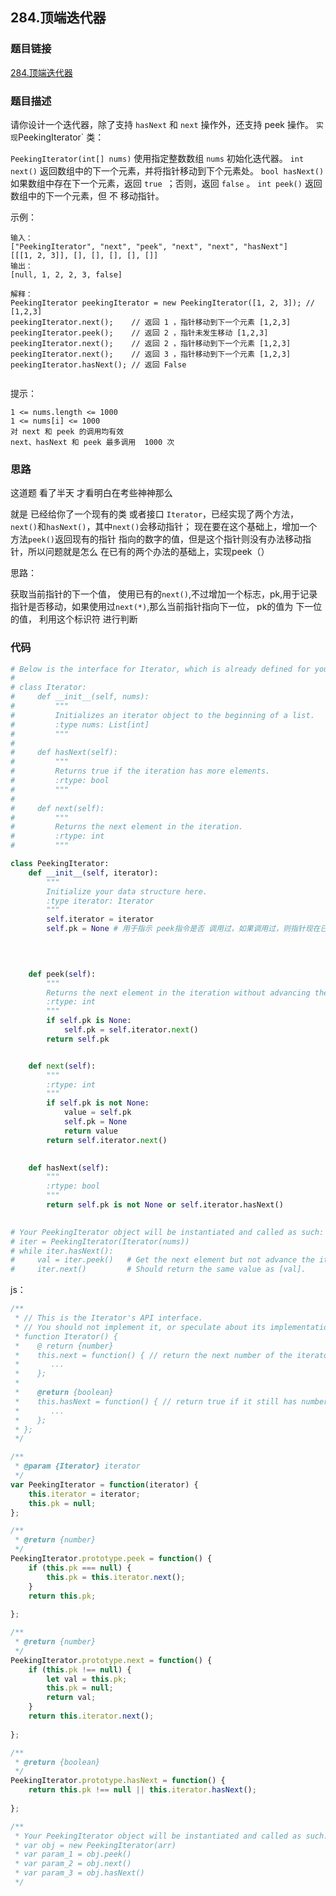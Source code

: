 ## 284.顶端迭代器
### 题目链接
[284.顶端迭代器](https://leetcode-cn.com/problems/peeking-iterator/)


### 题目描述

请你设计一个迭代器，除了支持 `hasNext` 和 `next` 操作外，还支持 peek 操作。
`
实现 `PeekingIterator` 类：

`PeekingIterator(int[] nums)` 使用指定整数数组 `nums` 初始化迭代器。
`int next()` 返回数组中的下一个元素，并将指针移动到下个元素处。
`bool hasNext()` 如果数组中存在下一个元素，返回 `true `；否则，返回 `false` 。
`int peek()` 返回数组中的下一个元素，但 不 移动指针。
 

示例：
```
输入：
["PeekingIterator", "next", "peek", "next", "next", "hasNext"]
[[[1, 2, 3]], [], [], [], [], []]
输出：
[null, 1, 2, 2, 3, false]

解释：
PeekingIterator peekingIterator = new PeekingIterator([1, 2, 3]); // [1,2,3]
peekingIterator.next();    // 返回 1 ，指针移动到下一个元素 [1,2,3]
peekingIterator.peek();    // 返回 2 ，指针未发生移动 [1,2,3]
peekingIterator.next();    // 返回 2 ，指针移动到下一个元素 [1,2,3]
peekingIterator.next();    // 返回 3 ，指针移动到下一个元素 [1,2,3]
peekingIterator.hasNext(); // 返回 False
 
```
提示：
```
1 <= nums.length <= 1000
1 <= nums[i] <= 1000
对 next 和 peek 的调用均有效
next、hasNext 和 peek 最多调用  1000 次
```


### 思路

这道题 看了半天 才看明白在考些神神那么

就是 已经给你了一个现有的类 或者接口 `Iterator`，已经实现了两个方法， `next()`和`hasNext()`，其中`next()`会移动指针；
现在要在这个基础上，增加一个方法`peek()`返回现有的指针 指向的数字的值，但是这个指针则没有办法移动指针，所以问题就是怎么 在已有的两个办法的基础上，实现peek（）

思路：

获取当前指针的下一个值， 使用已有的`next()`,不过增加一个标志，pk,用于记录 指针是否移动，如果使用过`next(*)`,那么当前指针指向下一位， pk的值为 下一位的值， 利用这个标识符 进行判断


### 代码

```python
# Below is the interface for Iterator, which is already defined for you.
#
# class Iterator:
#     def __init__(self, nums):
#         """
#         Initializes an iterator object to the beginning of a list.
#         :type nums: List[int]
#         """
#
#     def hasNext(self):
#         """
#         Returns true if the iteration has more elements.
#         :rtype: bool
#         """
#
#     def next(self):
#         """
#         Returns the next element in the iteration.
#         :rtype: int
#         """

class PeekingIterator:
    def __init__(self, iterator):
        """
        Initialize your data structure here.
        :type iterator: Iterator
        """
        self.iterator = iterator
        self.pk = None # 用于指示 peek指令是否 调用过，如果调用过，则指针现在已经指向了下一个位置
 

        

    def peek(self):
        """
        Returns the next element in the iteration without advancing the iterator.
        :rtype: int
        """
        if self.pk is None:
            self.pk = self.iterator.next()
        return self.pk


    def next(self):
        """
        :rtype: int
        """
        if self.pk is not None:
            value = self.pk
            self.pk = None
            return value
        return self.iterator.next()
        

    def hasNext(self):
        """
        :rtype: bool
        """
        return self.pk is not None or self.iterator.hasNext()
        

# Your PeekingIterator object will be instantiated and called as such:
# iter = PeekingIterator(Iterator(nums))
# while iter.hasNext():
#     val = iter.peek()   # Get the next element but not advance the iterator.
#     iter.next()         # Should return the same value as [val].
```


js：

```javascript
/**
 * // This is the Iterator's API interface.
 * // You should not implement it, or speculate about its implementation.
 * function Iterator() {
 *    @ return {number}
 *    this.next = function() { // return the next number of the iterator
 *       ...
 *    }; 
 *
 *    @return {boolean}
 *    this.hasNext = function() { // return true if it still has numbers
 *       ...
 *    };
 * };
 */

/**
 * @param {Iterator} iterator
 */
var PeekingIterator = function(iterator) {
    this.iterator = iterator;
    this.pk = null;
};

/**
 * @return {number}
 */
PeekingIterator.prototype.peek = function() {
    if (this.pk === null) {
        this.pk = this.iterator.next();
    }
    return this.pk;
    
};

/**
 * @return {number}
 */
PeekingIterator.prototype.next = function() {
    if (this.pk !== null) {
        let val = this.pk;
        this.pk = null;
        return val;
    }
    return this.iterator.next();
    
};

/**
 * @return {boolean}
 */
PeekingIterator.prototype.hasNext = function() {
    return this.pk !== null || this.iterator.hasNext();
    
};

/** 
 * Your PeekingIterator object will be instantiated and called as such:
 * var obj = new PeekingIterator(arr)
 * var param_1 = obj.peek()
 * var param_2 = obj.next()
 * var param_3 = obj.hasNext()
 */
```